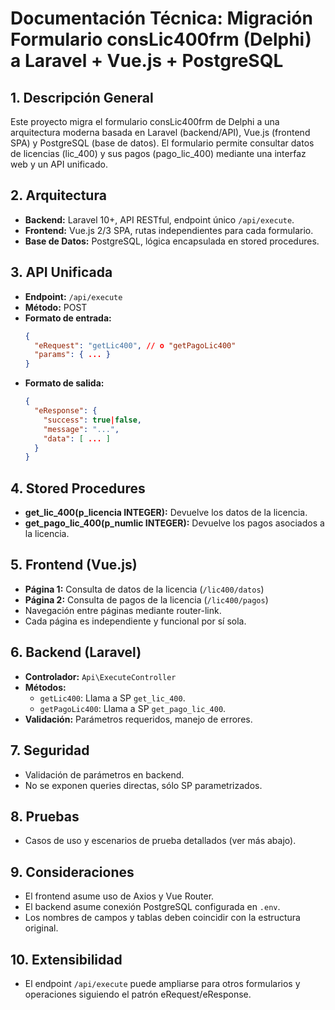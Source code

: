 # Documentación Técnica: Migración Formulario consLic400frm (Delphi) a Laravel + Vue.js + PostgreSQL

## 1. Descripción General
Este proyecto migra el formulario consLic400frm de Delphi a una arquitectura moderna basada en Laravel (backend/API), Vue.js (frontend SPA) y PostgreSQL (base de datos). El formulario permite consultar datos de licencias (lic_400) y sus pagos (pago_lic_400) mediante una interfaz web y un API unificado.

## 2. Arquitectura
- **Backend:** Laravel 10+, API RESTful, endpoint único `/api/execute`.
- **Frontend:** Vue.js 2/3 SPA, rutas independientes para cada formulario.
- **Base de Datos:** PostgreSQL, lógica encapsulada en stored procedures.

## 3. API Unificada
- **Endpoint:** `/api/execute`
- **Método:** POST
- **Formato de entrada:**
  ```json
  {
    "eRequest": "getLic400", // o "getPagoLic400"
    "params": { ... }
  }
  ```
- **Formato de salida:**
  ```json
  {
    "eResponse": {
      "success": true|false,
      "message": "...",
      "data": [ ... ]
    }
  }
  ```

## 4. Stored Procedures
- **get_lic_400(p_licencia INTEGER):** Devuelve los datos de la licencia.
- **get_pago_lic_400(p_numlic INTEGER):** Devuelve los pagos asociados a la licencia.

## 5. Frontend (Vue.js)
- **Página 1:** Consulta de datos de la licencia (`/lic400/datos`)
- **Página 2:** Consulta de pagos de la licencia (`/lic400/pagos`)
- Navegación entre páginas mediante router-link.
- Cada página es independiente y funcional por sí sola.

## 6. Backend (Laravel)
- **Controlador:** `Api\ExecuteController`
- **Métodos:**
  - `getLic400`: Llama a SP `get_lic_400`.
  - `getPagoLic400`: Llama a SP `get_pago_lic_400`.
- **Validación:** Parámetros requeridos, manejo de errores.

## 7. Seguridad
- Validación de parámetros en backend.
- No se exponen queries directas, sólo SP parametrizados.

## 8. Pruebas
- Casos de uso y escenarios de prueba detallados (ver más abajo).

## 9. Consideraciones
- El frontend asume uso de Axios y Vue Router.
- El backend asume conexión PostgreSQL configurada en `.env`.
- Los nombres de campos y tablas deben coincidir con la estructura original.

## 10. Extensibilidad
- El endpoint `/api/execute` puede ampliarse para otros formularios y operaciones siguiendo el patrón eRequest/eResponse.
